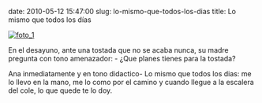 date: 2010-05-12 15:47:00
slug: lo-mismo-que-todos-los-dias
title: Lo mismo que todos los días

    

[![foto_1][1]][1]

En el desayuno, ante una tostada que no se acaba nunca, su madre pregunta con tono amenazador: - ¿Que planes tienes para la tostada?

Ana inmediatamente y en tono didactico- Lo mismo que todos los dias: me lo llevo en la mano, me lo como por el camino y cuando llegue a la escalera del cole, lo que quede te lo doy.

  

[1]: file:///Users/jjdenis/jjdenis.github.com/static/2010-05-12-lo-mismo-que-todos-los-dias_foto1.jpg
